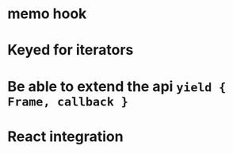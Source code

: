 # memo hook
# Keyed for iterators
# Be able to extend the api `yield { Frame, callback }`
# React integration